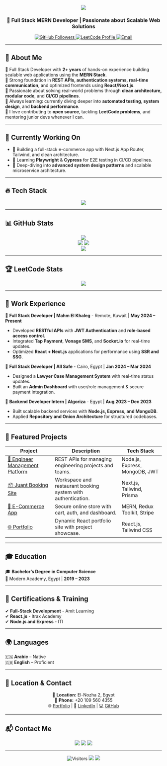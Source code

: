 <!-- Animated Typing Header -->
<p align="center">
  <img src="https://readme-typing-svg.herokuapp.com?font=Fira+Code&size=25&pause=1000&color=F7F7F7&center=true&vCenter=true&width=500&lines=Hey+%F0%9F%91%8B%2C+I'm+Beshoy+Nasry!;Full+Stack+MERN+Developer+%F0%9F%92%BB;Building+Robust+Web+Apps+%F0%9F%9A%80;Lifelong+Learner+%F0%9F%93%9A;Open+to+Collaborations+%F0%9F%A4%9D" />
</p>

<h3 align="center">🚀 Full Stack MERN Developer | Passionate about Scalable Web Solutions</h3>

<p align="center">
  <a href="https://github.com/beshoynasryz">
    <img src="https://img.shields.io/github/followers/beshoynasryz?label=Followers&style=social" alt="GitHub Followers" />
  </a>
  <a href="https://leetcode.com/u/beshoynasry0/">
    <img src="https://img.shields.io/badge/LeetCode-BeshoyNasry-orange?style=flat&logo=leetcode" alt="LeetCode Profile" />
  </a>
  <a href="mailto:beshoynasry0@gmail.com">
    <img src="https://img.shields.io/badge/Email-beshoynasry0%40gmail.com-red?style=flat&logo=gmail" alt="Email" />
  </a>
</p>

---

## 🚀 About Me  
🔹 Full Stack Developer with **2+ years** of hands-on experience building scalable web applications using the **MERN Stack**.  
🔹 Strong foundation in **REST APIs, authentication systems, real-time communication**, and optimized frontends using **React/Next.js**.  
🔹 Passionate about solving real-world problems through **clean architecture, modular code**, and **CI/CD pipelines**.  
🔹 Always learning: currently diving deeper into **automated testing**, **system design**, and **backend performance**.  
🔹 I love contributing to **open source**, tackling **LeetCode problems**, and mentoring junior devs whenever I can.  

---

## 🧠 Currently Working On  
- 🚀 Building a full-stack e-commerce app with Next.js App Router, Tailwind, and clean architecture.  
- 🧪 Learning **Playwright** & **Cypress** for E2E testing in CI/CD pipelines.  
- 📖 Deep-diving into **advanced system design patterns** and scalable microservice architecture.

---

## 🔥 Tech Stack  
<p align="center">
  <img src="https://skillicons.dev/icons?i=react,redux,nextjs,tailwind,nodejs,express,mongodb,mysql,git,github,docker,typescript,vscode,postman,graphql" />
</p>

---

## 📊 GitHub Stats  
<p align="center">
  <img src="https://github-profile-summary-cards.vercel.app/api/cards/profile-details?username=beshoynasryz&theme=radical" />
  <br/>
  <img src="https://github-readme-stats.vercel.app/api?username=beshoynasryz&show_icons=true&theme=radical&hide_border=true" />
  <img src="https://github-readme-streak-stats.herokuapp.com/?user=beshoynasryz&theme=radical&hide_border=true" />
  <br/>
  <img src="https://github-readme-stats.vercel.app/api/top-langs/?username=beshoynasryz&layout=compact&theme=radical&hide_border=true" />
</p>

---

## 🏆 LeetCode Stats  
<p align="center">
  <a href="https://leetcode.com/u/beshoynasry0/">
    <img src="https://leetcard.jacoblin.cool/beshoynasry0?theme=dark&font=Montserrat&ext=heatmap" />
  </a>
</p>

---

## 💼 Work Experience  
🔹 **Full Stack Developer | Mahm El Khaleg** - Remote, Kuwait | <strong>May 2024 – Present</strong>  
- Developed **RESTful APIs** with **JWT Authentication** and **role-based access control**.  
- Integrated **Tap Payment**, **Vonage SMS**, and **Socket.io** for real-time updates.  
- Optimized **React + Next.js** applications for performance using **SSR and SSG**.  

🔹 **Full Stack Developer | All Safe** - Cairo, Egypt | <strong>Jan 2024 – Mar 2024</strong>  
- Designed a **Lawyer Case Management System** with real-time status updates.  
- Built an **Admin Dashboard** with user/role management & secure payment integration.  

🔹 **Backend Developer Intern | Algoriza** - Egypt | <strong>Aug 2023 – Dec 2023</strong>  
- Built scalable backend services with **Node.js, Express, and MongoDB**.  
- Applied **Repository and Onion Architecture** for structured codebases.  

---

## 🚀 Featured Projects  
| Project | Description | Tech Stack |
|--------|-------------|------------|
| [🧠 Engineer Management Platform](#) | REST APIs for managing engineering projects and teams. | Node.js, Express, MongoDB, JWT |
| [📦 Juant Booking Site](#) | Workspace and restaurant booking system with authentication. | Next.js, Tailwind, Prisma |
| [🛒 E-Commerce App](#) | Secure online store with cart, auth, and dashboard. | MERN, Redux Toolkit, Stripe |
| [🌐 Portfolio](https://beshoynasry.vercel.app/) | Dynamic React portfolio site with project showcase. | React.js, Tailwind CSS |

---

## 🎓 Education  
🎓 <strong>Bachelor’s Degree in Computer Science</strong>  
📍 Modern Academy, Egypt | <strong>2019 – 2023</strong>  

---

## 📜 Certifications & Training  
✔ **Full-Stack Development** - Amit Learning  
✔ **React.js** - Itrax Academy  
✔ **Node.js and Express** - ITI  

---

## 🌍 Languages  
🇪🇬 **Arabic** – Native  
🇬🇧 **English** – Proficient  

---

## 📍 Location & Contact  
<p align="center">
  📍 <strong>Location:</strong> El-Nozha 2, Egypt  
  <br>
  📱 <strong>Phone:</strong> +20 109 560 4355  
  <br>
  🌐 <a href="https://beshoynasry.vercel.app/">Portfolio</a> | 🔗 <a href="https://www.linkedin.com/in/beshoy-nasry-2a3627220/">LinkedIn</a> | 💻 <a href="https://github.com/beshoynasryz">GitHub</a>
</p>

---

## 📬 Contact Me  
<p align="center">
  <a href="mailto:beshoynasry0@gmail.com"><img src="https://img.shields.io/badge/Gmail-D14836?style=for-the-badge&logo=gmail&logoColor=white"></a>
  <a href="https://www.linkedin.com/in/beshoy-nasry-2a3627220/"><img src="https://img.shields.io/badge/LinkedIn-BeshoyNasry-blue?style=for-the-badge&logo=linkedin&logoColor=white"></a>
  <a href="https://github.com/beshoynasryz"><img src="https://img.shields.io/badge/GitHub-100000?style=for-the-badge&logo=github&logoColor=white"></a>
</p>

---

<p align="center">
  <img src="https://visitor-badge.laobi.icu/badge?page_id=beshoynasryz.readme" alt="Visitors" />
  <img src="https://img.shields.io/badge/Maintained-Yes-green?style=flat-square" />
  <img src="https://komarev.com/ghpvc/?username=beshoynasryz&color=blue" />
</p>
